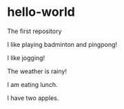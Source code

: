 # hello-world
The first repository

I like playing badminton and pingpong!

I like jogging!

The weather is rainy!

I am eating lunch.

I have two apples.
